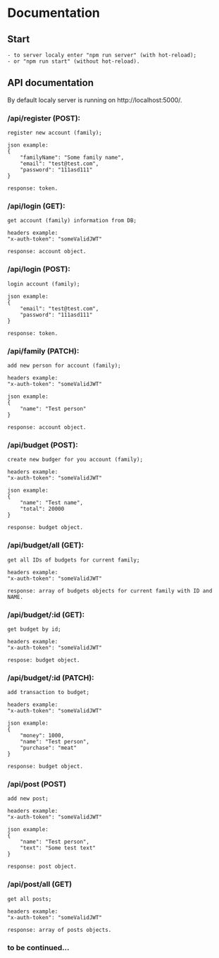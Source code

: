 # Documentation

## Start

    - to server localy enter "npm run server" (with hot-reload);
    - or "npm run start" (without hot-reload).

## API documentation

By default localy server is running on http://localhost:5000/.

### /api/register (POST):
    register new account (family);

    json example:
    {
        "familyName": "Some family name",
        "email": "test@test.com",
        "password": "111asd111"
    }

    response: token.

### /api/login (GET):
    get account (family) information from DB;

    headers example:
    "x-auth-token": "someValidJWT"

    response: account object.

### /api/login (POST):
    login account (family);

    json example:
    {
        "email": "test@test.com",
        "password": "111asd111"
    }

    response: token.

### /api/family (PATCH):
    add new person for account (family);

    headers example:
    "x-auth-token": "someValidJWT"

    json example:
    {
        "name": "Test person"
    }

    response: account object.

### /api/budget (POST):
    create new budger for you account (family);

    headers example:
    "x-auth-token": "someValidJWT"

    json example:
    {
        "name": "Test name",
        "total": 20000
    }

    response: budget object.

### /api/budget/all (GET):
    get all IDs of budgets for current family;

    headers example:
    "x-auth-token": "someValidJWT"

    response: array of budgets objects for current family with ID and NAME.

### /api/budget/:id (GET):
    get budget by id;

    headers example:
    "x-auth-token": "someValidJWT"

    respose: budget object.

### /api/budget/:id (PATCH):
    add transaction to budget;

    headers example:
    "x-auth-token": "someValidJWT"

    json example:
    {
        "money": 1000,
        "name": "Test person",
        "purchase": "meat"
    }

    response: budget object.

### /api/post (POST)
    add new post;

    headers example:
    "x-auth-token": "someValidJWT"

    json example:
    {
        "name": "Test person",
        "text": "Some test text"
    }

    response: post object.

### /api/post/all (GET)
    get all posts;

    headers example:
    "x-auth-token": "someValidJWT"

    response: array of posts objects.

### to be continued...